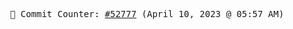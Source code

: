 <p align="center">
    <samp>
        📮 Commit Counter: <a href="https://github.com/Javascript-void0/Javascript-void0/commits/main">#52777</a> (April 10, 2023 @ 05:57 AM)
    </samp>
</p>